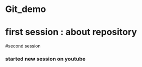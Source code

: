 # Git_demo



# first session : about repository

#second session

### started new session on youtube
